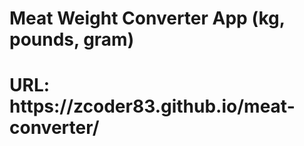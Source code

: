 <h1>Meat Weight Converter App (kg, pounds, gram)<h1>

  <p>URL: <a src="https://zcoder83.github.io/meat-converter/" target="_blank">https://zcoder83.github.io/meat-converter/</a></p>
